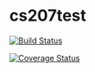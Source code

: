 
# cs207test

[![Build Status](https://travis-ci.org/jonathanhfriedman/cs207test.svg?branch=master)](https://travis-ci.org/jonathanhfriedman/cs207test)

[![Coverage Status](https://coveralls.io/repos/github/jonathanhfriedman/cs207test/badge.svg?branch=master)](https://coveralls.io/github/jonathanhfriedman/cs207test?branch=master)